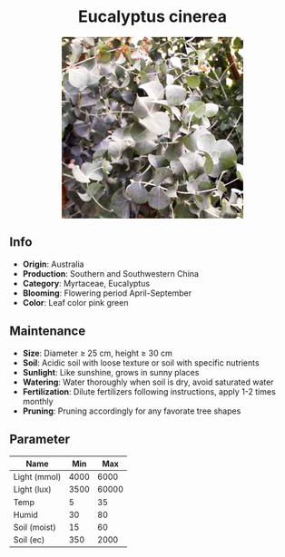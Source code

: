 <h1 align='center'>Eucalyptus cinerea</h1>
<p align="center">
    <img 
        align='center'
        width='320'
        src="../images/eucalyptus cinerea.png" 
        alt='Eucalyptus cinerea' />
</p>

## Info

 - **Origin**: Australia
 - **Production**: Southern and Southwestern China
 - **Category**: Myrtaceae, Eucalyptus
 - **Blooming**: Flowering period April-September
 - **Color**: Leaf color pink green

## Maintenance

 - **Size**: Diameter ≥ 25 cm, height ≥ 30 cm
 - **Soil**: Acidic soil with loose texture or soil with specific nutrients
 - **Sunlight**: Like sunshine, grows in sunny places
 - **Watering**: Water thoroughly when soil is dry, avoid saturated water
 - **Fertilization**: Dilute fertilizers following instructions, apply 1-2 times monthly
 - **Pruning**: Pruning accordingly for any favorate tree shapes

## Parameter

| Name         | Min  | Max   |
|--------------|------|-------|
| Light (mmol) | 4000 | 6000  |
| Light (lux)  | 3500 | 60000 |
| Temp         | 5    | 35    |
| Humid        | 30   | 80    |
| Soil (moist) | 15   | 60    |
| Soil (ec)    | 350  | 2000  |